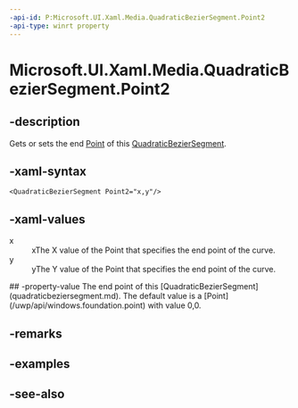 ```yaml
---
-api-id: P:Microsoft.UI.Xaml.Media.QuadraticBezierSegment.Point2
-api-type: winrt property
---
```


<!-- Property syntax
public Windows.Foundation.Point Point2 { get;  set; }
-->

# Microsoft.UI.Xaml.Media.QuadraticBezierSegment.Point2

## -description
Gets or sets the end [Point](/uwp/api/windows.foundation.point) of this [QuadraticBezierSegment](quadraticbeziersegment.md).

## -xaml-syntax
```xaml
<QuadraticBezierSegment Point2="x,y"/>
```


## -xaml-values
<dl><dt>x</dt><dd>xThe X value of the Point that specifies the end point of the curve.</dd>
<dt>y</dt><dd>yThe Y value of the Point that specifies the end point of the curve.</dd>
</dl>
## -property-value
The end point of this [QuadraticBezierSegment](quadraticbeziersegment.md). The default value is a [Point](/uwp/api/windows.foundation.point) with value 0,0.

## -remarks

## -examples

## -see-also
